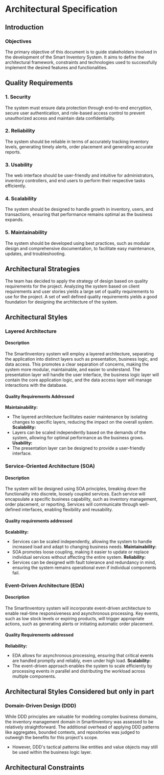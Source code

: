 # Architectural Specification

## Introduction

### Objectives
The primary objective of this document is to guide stakeholders involved in the development of the Smart Inventory System. It aims to define the architectural framework, constraints and technologies used to successfully implement the desired features and functionalities. 

## Quality Requirements

### 1. Security

The system must ensure data protection through end-to-end encryption, secure user authentication, and role-based access control to prevent unauthorized access and maintain data confidentiality.

### 2. Reliability

The system should be reliable in terms of accurately tracking inventory levels, generating timely alerts, order placement and generating accurate reports.

### 3. Usability

The web interface should be user-friendly and intuitive for administrators, inventory controllers, and end users to perform their respective tasks efficiently.

### 4. Scalability

The system should be designed to handle growth in inventory, users, and transactions, ensuring that performance remains optimal as the business expands.

### 5. Maintainability

The system should be developed using best practices, such as modular design and comprehensive documentation, to facilitate easy maintenance, updates, and troubleshooting.

## Architectural Strategies

The team has decided to apply the strategy of design based on quality requirements for the project. Analyzing the system based on client requirements and user stories yields a large set of quality requirements to use for the project. A set of well defined quality requirements yields a good foundation for designing the architecture of the system.

## Architectural Styles
### Layered Architecture

#### Description
The SmartInventory system will employ a layered architecture, separating the application into distinct layers such as presentation, business logic, and data access. This promotes a clear separation of concerns, making the system more modular, maintainable, and easier to understand. The presentation layer will handle the user interface, the business logic layer will contain the core application logic, and the data access layer will manage interactions with the database.

#### Quality Requirements Addressed
**Maintainability:**
* The layered architecture facilitates easier maintenance by isolating changes to specific layers, reducing the impact on the overall system.
**Scalability:**
* Layers can be scaled independently based on the demands of the system, allowing for optimal performance as the business grows.
**Usability:**
* The presentation layer can be designed to provide a user-friendly interface.
  
### Service-Oriented Architecture (SOA) 

#### Description
The system will be designed using SOA principles, breaking down the functionality into discrete, loosely coupled services. Each service will encapsulate a specific business capability, such as inventory management, order placement, or reporting. Services will communicate through well-defined interfaces, enabling flexibility and reusability.

#### Quality requirements addressed
**Scalability:** 
* Services can be scaled independently, allowing the system to handle increased load and adapt to changing business needs.
**Maintainability:**
* SOA promotes loose coupling, making it easier to update or replace individual services without affecting the entire system.
**Reliability:**
* Services can be designed with fault tolerance and redundancy in mind, ensuring the system remains operational even if individual components fail.

### Event-Driven Architecture (EDA)
#### Description
The SmartInventory system will incorporate event-driven architecture to enable real-time responsiveness and asynchronous processing. Key events, such as low stock levels or expiring products, will trigger appropriate actions, such as generating alerts or initiating automatic order placement.

#### Quality Requirements addressed
**Reliability:** 
* EDA allows for asynchronous processing, ensuring that critical events are handled promptly and reliably, even under high load.
**Scalability:**
* The event-driven approach enables the system to scale efficiently by processing events in parallel and distributing the workload across multiple components.

## Architectural Styles Considered but only in part
### Domain-Driven Design (DDD)
While DDD principles are valuable for modeling complex business domains, the inventory management domain in SmartInventory was assessed to be relatively straightforward. The additional overhead of applying DDD patterns like aggregates, bounded contexts, and repositories was judged to outweigh the benefits for this project's scope. 
* However, DDD's tactical patterns like entities and value objects may still be used within the business logic layer.


## Architectural Constraints

